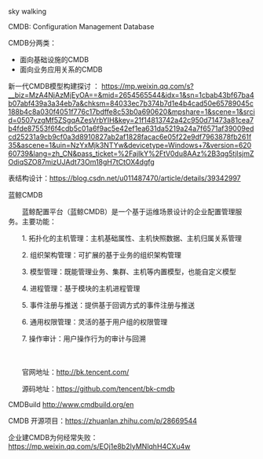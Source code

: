 
sky walking

CMDB: Configuration Management Database

CMDB分两类：
  * 面向基础设施的CMDB
  * 面向业务应用关系的CMDB

新一代CMDB模型构建探讨 ：
https://mp.weixin.qq.com/s?__biz=MzA4NjAzMjEyOA==&mid=2654565544&idx=1&sn=1cbab43bf67ba4b07abf439a3a34eb7a&chksm=84033ec7b374b7d1e4b4cad50e65789045c188b4c8a030f4051f776c17bdffe8c53b0a690620&mpshare=1&scene=1&srcid=0507vzgMf5ZSgqAZesVrbYIH&key=21f14813742a42c950d71473a81cea7b4fde87553f6f4cdb5c01a6f9ac5e42ef1ea631da5219a24a7f6571af39009edcd25231a9cb9cf0a3d8910827ab2af1828facac6e05f22e9df7963878fb261f35&ascene=1&uin=NzYxMjk3NTYw&devicetype=Windows+7&version=62060739&lang=zh_CN&pass_ticket=%2FajIkY%2FtV0du8AAz%2B3qg5tjlsjmZOdiqSZO87mizUJAdt73Om18gH7tCtOX4dgfg


表结构设计：https://blog.csdn.net/u011487470/article/details/39342997

蓝鲸CMDB

　　蓝鲸配置平台（蓝鲸CMDB）是一个基于运维场景设计的企业配置管理服务。主要功能：

　　1. 拓扑化的主机管理：主机基础属性、主机快照数据、主机归属关系管理

　　2. 组织架构管理：可扩展的基于业务的组织架构管理

　　3. 模型管理：既能管理业务、集群、主机等内置模型，也能自定义模型

　　4. 进程管理：基于模块的主机进程管理

　　5. 事件注册与推送：提供基于回调方式的事件注册与推送

　　6. 通用权限管理：灵活的基于用户组的权限管理

　　7. 操作审计：用户操作行为的审计与回溯

　　

　　官网地址：http://bk.tencent.com/

　　源码地址：https://github.com/tencent/bk-cmdb


CMDBuild
  http://www.cmdbuild.org/en

  CMDB 开源项目：https://zhuanlan.zhihu.com/p/28669544


企业建CMDB为何经常失败：https://mp.weixin.qq.com/s/EOj1e8b2IyMNlqhH4CXu4w
